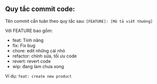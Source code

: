 ## Quy tắc commit code:
Tên commit cần tuân theo quy tắc sau: `[FEATURE]: [Mô tả viết thường]`

Với FEATURE bao gồm:
- feat: Tính năng
- fix: Fix bug
- chore: edit những cái nhỏ
- refactor: chỉnh sửa, tối ưu code
- revert: revert code
- wip: đang làm chưa xong

Ví dụ: `feat: create new product`